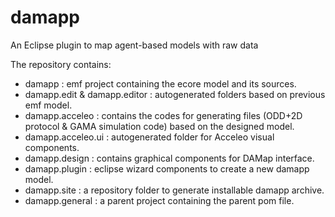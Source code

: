 # damapp
An Eclipse plugin to map agent-based models with raw data

The repository contains:
  - damapp : emf project containing the ecore model and its sources.
  - damapp.edit & damapp.editor : autogenerated folders based on previous emf model.
  - damapp.acceleo : contains the codes for generating files (ODD+2D protocol & GAMA simulation code) based on the designed         model.
  - damapp.acceleo.ui : autogenerated folder for Acceleo visual components.
  - damapp.design : contains graphical components for DAMap interface.
  - damapp.plugin : eclipse wizard components to create a new damapp model.
  - damapp.site : a repository folder to generate installable damapp archive.
  - damapp.general : a parent project containing the parent pom file.
